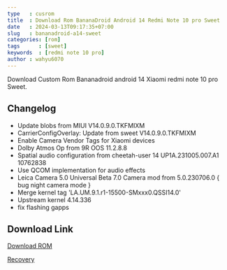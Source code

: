 ```yaml
---
type   : cusrom
title  : Download Rom BananaDroid Android 14 Redmi Note 10 pro Sweet
date   : 2024-03-13T09:17:35+07:00
slug   : bananadroid-a14-sweet
categories: [rom]
tags      : [sweet]
keywords  : [redmi note 10 pro]
author : wahyu6070
---
```


Download Custom Rom Bananadroid android 14 Xiaomi redmi note 10 pro Sweet.

## Changelog
- Update blobs from MIUI V14.0.9.0.TKFMIXM
- CarrierConfigOverlay: Update from sweet V14.0.9.0.TKFMIXM
- Enable Camera Vendor Tags for Xiaomi devices
- Dolby Atmos Op from 9R OOS 11.2.8.8
- Spatial audio configuration from cheetah-user 14 UP1A.231005.007.A1 10762838
- Use QCOM implementation for audio effects
- Leica Camera 5.0 Universal Beta 7.0
  Camera mod from 5.0.230706.0 { bug night camera mode }
- Merge kernel tag 'LA.UM.9.1.r1-15500-SMxxx0.QSSI14.0'
- Upstream kernel 4.14.336
- fix flashing gapps

## Download Link
[Download ROM](http://www.bananadroid.com/download#sweet)

[Recovery](https://www.pling.com/p/1835160/)

